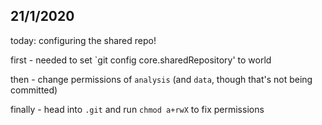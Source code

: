 
## 21/1/2020

today: configuring the shared repo! 

first - needed to set `git config core.sharedRepository' to world

then - change permissions of `analysis` (and `data`, though
that's not being committed) 

finally - head into `.git` and run `chmod a+rwX` to fix
permissions
